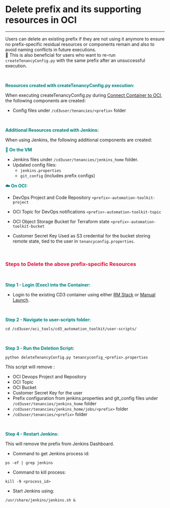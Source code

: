 # **Delete prefix and its supporting resources in OCI**
---

 Users can delete an existing prefix if they are not using it anymore to ensure no prefix-specific residual resources or components remain and also to avoid naming conflicts in future executions.<br>
🔁  This is also beneficial for users who want to re-run ```createTenancyConfig.py``` with the same prefix after an unsuccessful execution.

<br>


<span style="color: teal;"><b>Resources created with createTenancyConfig.py execution:</b></span>

When executing createTenancyConfig.py during <a href="../connect-container-to-oci-tenancy"><u>Connect Container to OCI</u></a>, the following components are created:

* Config files under ```/cd3user/tenancies/<prefix>``` folder

<br>


<span style="color: teal;"><b>Additional Resources created with Jenkins:</b></span>

When using Jenkins, the following additional components are created:


  <span style="color: teal;"><b>📁 On the VM</b></span>

  * Jenkins files under ```/cd3user/tenancies/jenkins_home``` folder. 
  * Updated config files:
      * ```jenkins.properties```
      * ```git_config``` (includes prefix configs)



  <span style="color: teal;"><b>☁️ On OCI:</b></span>

  * DevOps Project and Code Repository
      ```<prefix>-automation-toolkit-project```

  * OCI Topic for DevOps notifications
      ```<prefix>-automation-toolkit-topic```

  * OCI Object Storage Bucket for Terraform state
      ```<prefix>-automation-toolkit-bucket```

  * Customer Secret Key
    Used as S3 credential for the bucket storing remote state, tied to the user in ```tenancyconfig.properties```.



<br>


<h3 style="color: crimson; font-weight: bold;"> Steps to Delete the above prefix-specific Resources</h3> <br>



<span style="color: teal;"><b>Step 1 - Login (Exec) into the Container:</b></span>

* Login to the existing CD3 container using either <a href="../launch-from-rmstack"><u>RM Stack</u></a> or <a href="../launch-from-local"><u>Manual Launch</u></a>.

<br>

<span style="color: teal;"><b>Step 2 - Navigate to user-scripts folder:</b></span>
 
  ```
  cd /cd3user/oci_tools/cd3_automation_toolkit/user-scripts/
  ```

<br>

<span style="color: teal;"><b>Step 3 - Run the Deletion Script:</b></span>

```
python deleteTenancyConfig.py tenancyconfig_<prefix>.properties
```

This script will remove :

* OCI Devops Project and Repository
* OCI Topic
* OCI Bucket
* Customer Secret Key for the user
* Prefix configuration from jenkins.properties and git_config files under ```/cd3user/tenancies/jenkins_home``` folder
* ```/cd3user/tenancies/jenkins_home/jobs/<prefix>``` folder 
* ```/cd3user/tenancies/<prefix>``` folder

<br>

<span style="color: teal;"><b>Step 4 - Restart Jenkins:</b></span>

This will remove the prefix from Jenkins Dashboard.

* Command to get Jenkins process id:

```
ps -ef | grep jenkins
```

* Command to kill process:

```
kill -9 <process_id>
```

* Start Jenkins using:

```
/usr/share/jenkins/jenkins.sh &
```
